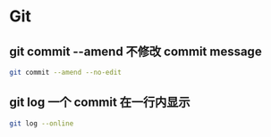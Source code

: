# Git

## git commit --amend 不修改 commit message

```bash
git commit --amend --no-edit
```

## git log 一个 commit 在一行内显示

```bash
git log --online
```